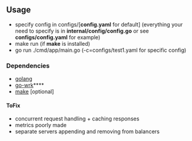 ## Usage

- specify config in configs/[**config.yaml** for default] (everything your need to specify is in **internal/config/config.go** or see **configs/config.yaml** for example)
- make run (if **make** is installed)
- go run ./cmd/app/main.go (-c=configs/test1.yaml for specific config)

### Dependencies

- [golang](https://golang.org/)
- [go-wrk](https://github.com/dzhordano/go-wrk)****
- [make](https://www.gnu.org/software/make/) [optional]

#### ToFix

- concurrent request handling + caching responses
- metrics poorly made
- separate servers appending and removing from balancers
